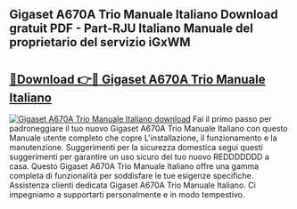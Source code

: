 ## Gigaset A670A Trio Manuale Italiano Download gratuit PDF - Part-RJU Italiano Manuale del proprietario del servizio iGxWM

# <h2><a href="http://dfgqae.blite.top/?on=Gigaset+A670A+Trio+Manuale+Italiano">🔗Download 👉🔴 Gigaset A670A Trio Manuale Italiano</a></h2>

[![Gigaset A670A Trio Manuale Italiano download](https://i.imgur.com/lujVjoI.png)](http://dfgqae.blite.top/?on=Gigaset+A670A+Trio+Manuale+Italiano)
Fai il primo passo per padroneggiare il tuo nuovo Gigaset A670A Trio Manuale Italiano con questo Manuale utente completo che copre L'installazione, il funzionamento e la manutenzione. Suggerimenti per la sicurezza domestica segui questi suggerimenti per garantire un uso sicuro del tuo nuovo REDDDDDDD a casa. Questo Gigaset A670A Trio Manuale Italiano offre una gamma completa di funzionalità per soddisfare le tue esigenze specifiche. Assistenza clienti dedicata Gigaset A670A Trio Manuale Italiano. Ci impegniamo a supportarti personalmente e in modo tempestivo.
